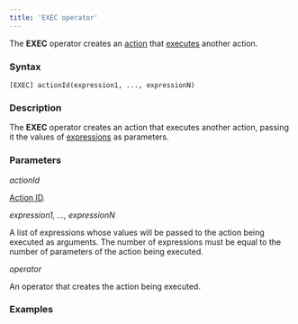 ```yaml
---
title: 'EXEC operator'
---
```


The **EXEC** operator creates an [action](Actions.md) that [executes](Call_EXEC.md) another action.

### Syntax

    [EXEC] actionId(expression1, ..., expressionN)

### Description

The **EXEC** operator creates an action that executes another action, passing it the values of [expressions](Expression.md) as parameters.

### Parameters

*actionId*

[Action ID](IDs.md#IDs-propertyid). 

*expression1, ..., expressionN*

A list of expressions whose values will be passed to the action being executed as arguments. The number of expressions must be equal to the number of parameters of the action being executed.

*operator*

An operator that creates the action being executed.

### Examples



  
